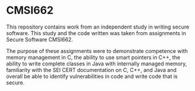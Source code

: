 # CMSI662
This repository contains work from an independent study in writing secure software. This study and the code written was taken from assignments in Secure Software CMSI662.

The purpose of these assignments were to demonstrate competence with memory management in C, the ability to use smart pointers in C++, the ability to write complete classes in Java with internally managed memory, familiarity with the SEI CERT documentation on C, C++, and Java and overall be able to identify vulnerabilities in code and write code that is secure.
